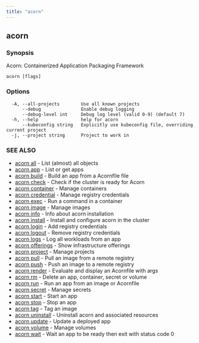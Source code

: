 ```yaml
---
title: "acorn"
---
```

## acorn



### Synopsis

Acorn: Containerized Application Packaging Framework

```
acorn [flags]
```

### Options

```
  -A, --all-projects        Use all known projects
      --debug               Enable debug logging
      --debug-level int     Debug log level (valid 0-9) (default 7)
  -h, --help                help for acorn
      --kubeconfig string   Explicitly use kubeconfig file, overriding current project
  -j, --project string      Project to work in
```

### SEE ALSO

* [acorn all](acorn_all.md)	 - List (almost) all objects
* [acorn app](acorn_app.md)	 - List or get apps
* [acorn build](acorn_build.md)	 - Build an app from a Acornfile file
* [acorn check](acorn_check.md)	 - Check if the cluster is ready for Acorn
* [acorn container](acorn_container.md)	 - Manage containers
* [acorn credential](acorn_credential.md)	 - Manage registry credentials
* [acorn exec](acorn_exec.md)	 - Run a command in a container
* [acorn image](acorn_image.md)	 - Manage images
* [acorn info](acorn_info.md)	 - Info about acorn installation
* [acorn install](acorn_install.md)	 - Install and configure acorn in the cluster
* [acorn login](acorn_login.md)	 - Add registry credentials
* [acorn logout](acorn_logout.md)	 - Remove registry credentials
* [acorn logs](acorn_logs.md)	 - Log all workloads from an app
* [acorn offerings](acorn_offerings.md)	 - Show infrastructure offerings
* [acorn project](acorn_project.md)	 - Manage projects
* [acorn pull](acorn_pull.md)	 - Pull an image from a remote registry
* [acorn push](acorn_push.md)	 - Push an image to a remote registry
* [acorn render](acorn_render.md)	 - Evaluate and display an Acornfile with args
* [acorn rm](acorn_rm.md)	 - Delete an app, container, secret or volume
* [acorn run](acorn_run.md)	 - Run an app from an image or Acornfile
* [acorn secret](acorn_secret.md)	 - Manage secrets
* [acorn start](acorn_start.md)	 - Start an app
* [acorn stop](acorn_stop.md)	 - Stop an app
* [acorn tag](acorn_tag.md)	 - Tag an image
* [acorn uninstall](acorn_uninstall.md)	 - Uninstall acorn and associated resources
* [acorn update](acorn_update.md)	 - Update a deployed app
* [acorn volume](acorn_volume.md)	 - Manage volumes
* [acorn wait](acorn_wait.md)	 - Wait an app to be ready then exit with status code 0

